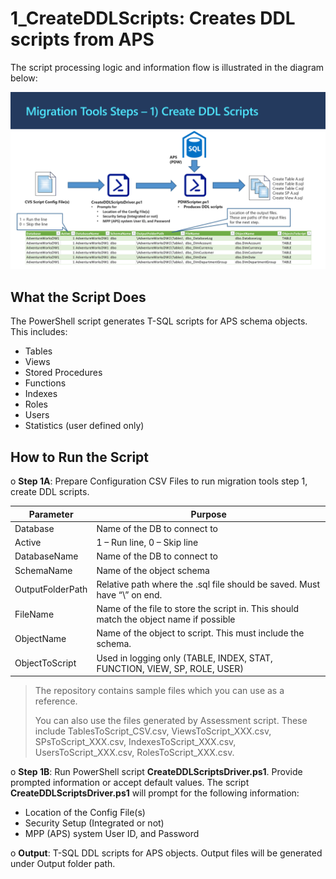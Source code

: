 # 1_CreateDDLScripts: Creates DDL scripts from APS

The script processing logic and information flow is illustrated in the diagram below: 


![Create DDL Scripts Programs](../Images/1_CreateDDLScripts_v2.PNG)

## **What the Script Does** ##

The PowerShell script generates T-SQL scripts for APS schema objects. This includes:

- Tables
- Views
- Stored Procedures
- Functions
- Indexes
- Roles
- Users
- Statistics (user defined only) 



## **How to Run the Script** ##

o  **Step 1A**: Prepare Configuration CSV Files to run migration tools step 1, create DDL scripts.


| **Parameter**    | **Purpose**                                                  |
| ---------------- | ------------------------------------------------------------ |
| Database         | Name of the DB to connect to                                 |
| Active           | 1 – Run  line, 0 – Skip line                                 |
| DatabaseName     | Name of the DB to connect to                                 |
| SchemaName       | Name of the object schema                                    |
| OutputFolderPath | Relative path where the .sql file should be saved. Must have “\” on end. |
| FileName         | Name of the file to store the script in. This should match the object name if  possible |
| ObjectName       | Name of  the object to script. This must include the schema. |
| ObjectToScript   | Used in logging only (TABLE, INDEX, STAT, FUNCTION, VIEW, SP, ROLE, USER) |

> The repository contains sample files which you can use as a reference.
>
> You can also use the files generated by Assessment script. These include TablesToScript_CSV.csv, ViewsToScript_XXX.csv, SPsToScript_XXX.csv, IndexesToScript_XXX.csv, UsersToScript_XXX.csv, RolesToScript_XXX.csv.

o  **Step 1B**: Run PowerShell script **CreateDDLScriptsDriver.ps1**.
Provide  prompted information or accept default values. The script **CreateDDLScriptsDriver.ps1** will prompt for the following information:

- Location of the Config File(s)
- Security Setup (Integrated or not)
- MPP (APS) system User ID, and Password

o  **Output**: T-SQL DDL scripts for APS objects. Output files will be generated under Output folder path.